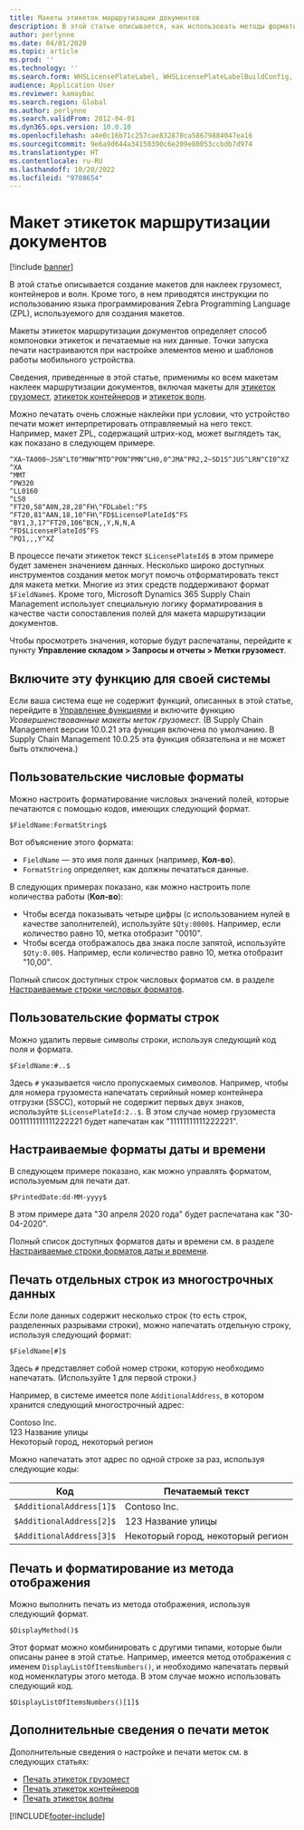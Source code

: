 ```yaml
---
title: Макеты этикеток маршрутизации документов
description: В этой статье описывается, как использовать методы форматирования для печати значений на этикетках.
author: perlynne
ms.date: 04/01/2020
ms.topic: article
ms.prod: ''
ms.technology: ''
ms.search.form: WHSLicensePlateLabel, WHSLicensePlateLabelBuildConfig, WHSLicensePlateLabel, WHSDocumentRoutingLayout
audience: Application User
ms.reviewer: kamaybac
ms.search.region: Global
ms.author: perlynne
ms.search.validFrom: 2012-04-01
ms.dyn365.ops.version: 10.0.10
ms.openlocfilehash: a4e0c16b71c257cae832870ca58679884047ea16
ms.sourcegitcommit: 9e6a9d644a34158390c6e209e80053ccbdb7d974
ms.translationtype: HT
ms.contentlocale: ru-RU
ms.lasthandoff: 10/20/2022
ms.locfileid: "9708654"
---
```

# <a name="document-routing-label-layout"></a>Макет этикеток маршрутизации документов

[!include [banner](../includes/banner.md)]

В этой статье описывается создание макетов для наклеек грузомест, контейнеров и волн. Кроме того, в нем приводятся инструкции по использованию языка программирования Zebra Programming Language (ZPL), используемого для создания макетов.

Макеты этикеток маршрутизации документов определяет способ компоновки этикеток и печатаемые на них данные. Точки запуска печати настраиваются при настройке элементов меню и шаблонов работы мобильного устройства.

Сведения, приведенные в этой статье, применимы ко всем макетам наклеек маршрутизации документов, включая макеты для [этикеток грузомест](tasks/license-plate-label-printing.md), [этикеток контейнеров](print-container-labels.md) и [этикеток волн](configure-wave-label-printing.md).

Можно печатать очень сложные наклейки при условии, что устройство печати может интерпретировать отправляемый на него текст. Например, макет ZPL, содержащий штрих-код, может выглядеть так, как показано в следующем примере.

```dos
^XA~TA000~JSN^LT0^MNW^MTD^PON^PMN^LH0,0^JMA^PR2,2~SD15^JUS^LRN^CI0^XZ
^XA
^MMT
^PW320
^LL0160
^LS0
^FT20,58^A0N,28,28^FH\^FDLabel:^FS
^FT20,81^AAN,18,10^FH\^FD$LicensePlateId$^FS
^BY1,3,17^FT20,106^BCN,,Y,N,N,A
^FD$LicensePlateId$^FS
^PQ1,,,Y^XZ
```

В процессе печати этикеток текст `$LicensePlateId$` в этом примере будет заменен значением данных. Несколько широко доступных инструментов создания меток могут помочь отформатировать текст для макета метки. Многие из этих средств поддерживают формат `$FieldName$`. Кроме того, Microsoft Dynamics 365 Supply Chain Management использует специальную логику форматирования в качестве части сопоставления полей для макета маршрутизации документов.

Чтобы просмотреть значения, которые будут распечатаны, перейдите к пункту **Управление складом \> Запросы и отчеты \> Метки грузомест**.

## <a name="turn-on-this-feature-for-your-system"></a>Включите эту функцию для своей системы

Если ваша система еще не содержит функций, описанных в этой статье, перейдите в [Управление функциями](../../fin-ops-core/fin-ops/get-started/feature-management/feature-management-overview.md) и включите функцию *Усовершенствованные макеты меток грузомест*. (В Supply Chain Management версии 10.0.21 эта функция включена по умолчанию. В Supply Chain Management 10.0.25 эта функция обязательна и не может быть отключена.)

## <a name="custom-number-formats"></a>Пользовательские числовые форматы

Можно настроить форматирование числовых значений полей, которые печатаются с помощью кодов, имеющих следующий формат.

```dos
$FieldName:FormatString$
```

Вот объяснение этого формата:

- `FieldName` — это имя поля данных (например, **Кол-во**).
- `FormatString` определяет, как должны печататься данные.

В следующих примерах показано, как можно настроить поле количества работы (**Кол-во**):

- Чтобы всегда показывать четыре цифры (с использованием нулей в качестве заполнителей), используйте `$Qty:0000$`. Например, если количество равно 10, метка отобразит "0010".
- Чтобы всегда отображалось два знака после запятой, используйте `$Qty:0.00$`. Например, если количество равно 10, метка отобразит "10,00".

Полный список доступных строк числовых форматов см. в разделе [Настраиваемые строки числовых форматов](/dotnet/standard/base-types/custom-numeric-format-strings).

## <a name="custom-string-formats"></a>Пользовательские форматы строк

Можно удалить первые символы строки, используя следующий код поля и формата.

```dos
$FieldName:#..$
```

Здесь `#` указывается число пропускаемых символов. Например, чтобы для номера грузоместа напечатать серийный номер контейнера отгрузки (SSCC), который не содержит первых двух знаков, используйте `$LicensePlateId:2..$`. В этом случае номер грузоместа 0011111111111222221 будет напечатан как "11111111111222221".

## <a name="custom-datetime-formats"></a>Настраиваемые форматы даты и времени

В следующем примере показано, как можно управлять форматом, используемым для печати дат.

```dos
$PrintedDate:dd-MM-yyyy$
```

В этом примере дата "30 апреля 2020 года" будет распечатана как "30-04-2020".

Полный список доступных форматов даты и времени см. в разделе [Настраиваемые строки форматов даты и времени](/dotnet/standard/base-types/custom-date-and-time-format-strings).

## <a name="print-individual-lines-from-multiline-data"></a>Печать отдельных строк из многострочных данных

Если поле данных содержит несколько строк (то есть строк, разделенных разрывами строки), можно напечатать отдельную строку, используя следующий формат:

```dos
$FieldName[#]$
```

Здесь `#` представляет собой номер строки, которую необходимо напечатать. (Используйте 1 для первой строки.)

Например, в системе имеется поле `AdditionalAddress`, в котором хранится следующий многострочный адрес:

Contoso Inc.  
123 Название улицы  
Некоторый город, некоторый регион

Можно напечатать этот адрес по одной строке за раз, используя следующие коды:

| Код | Печатаемый текст |
|---|---|
| `$AdditionalAddress[1]$` | Contoso Inc. |
| `$AdditionalAddress[2]$` | 123 Название улицы |
| `$AdditionalAddress[3]$` | Некоторый город, некоторый регион |

## <a name="print-and-format-from-a-display-method"></a>Печать и форматирование из метода отображения

Можно выполнить печать из метода отображения, используя следующий формат.

```dos
$DisplayMethod()$
```

Этот формат можно комбинировать с другими типами, которые были описаны ранее в этой статье. Например, имеется метод отображения с именем `DisplayListOfItemsNumbers()`, и необходимо напечатать первый код номенклатуры этого метода. В этом случае можно использовать следующий код.

```dos
$DisplayListOfItemsNumbers()[1]$
```

## <a name="more-information-about-how-to-print-labels"></a>Дополнительные сведения о печати меток

Дополнительные сведения о настройке и печати меток см. в следующих статьях:

- [Печать этикеток грузомест](tasks/license-plate-label-printing.md)
- [Печать этикеток контейнеров](print-container-labels.md)
- [Печать этикеток волны](configure-wave-label-printing.md)

[!INCLUDE[footer-include](../../includes/footer-banner.md)]
